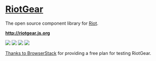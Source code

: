 # <a href="http://riotgear.js.org">RiotGear</a>

The open source component library for <a href="http://riotjs.com">Riot</a>.

**http://riotgear.js.org**

<a href="https://travis-ci.org/RiotGear/rg"><img src="https://img.shields.io/travis/RiotGear/rg.svg?style=flat-square"></a>
<a href="https://www.npmjs.com/package/riotgear"><img src="https://img.shields.io/npm/v/riotgear.svg?style=flat-square"></a>
<a href="https://www.npmjs.com/package/riotgear"><img src="https://img.shields.io/npm/dm/riotgear.svg?style=flat-square"></a>
<a href="https://github.com/RiotGear/rg/blob/master/LICENSE"><img src="https://img.shields.io/npm/l/riotgear.svg?style=flat-square"></a>

<a class="link" href="https://www.browserstack.com/">Thanks to BrowserStack</a> for providing a free plan for testing RiotGear.
